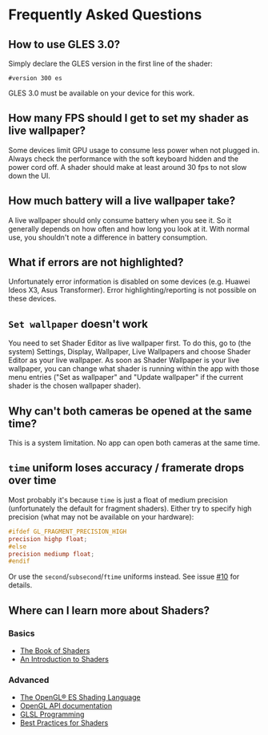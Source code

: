 # Frequently Asked Questions

## How to use GLES 3.0?

Simply declare the GLES version in the first line of the shader:

	#version 300 es

GLES 3.0 must be available on your device for this work.

## How many FPS should I get to set my shader as live wallpaper?

Some devices limit GPU usage to consume less power when not plugged in.
Always check the performance with the soft keyboard hidden and the power
cord off. A shader should make at least around 30 fps to not slow down
the UI.

## How much battery will a live wallpaper take?

A live wallpaper should only consume battery when you see it.
So it generally depends on how often and how long you look at it.
With normal use, you shouldn't note a difference in battery consumption.

## What if errors are not highlighted?

Unfortunately error information is disabled on some devices (e.g. Huawei
Ideos X3, Asus Transformer). Error highlighting/reporting is not possible
on these devices.

## `Set wallpaper` doesn't work

You need to set Shader Editor as live wallpaper first. To do this, go to
(the system) Settings, Display, Wallpaper, Live Wallpapers and choose Shader
Editor as your live wallpaper. As soon as Shader Wallpaper is your live
wallpaper, you can change what shader is running within the app with those
menu entries ("Set as wallpaper" and "Update wallpaper" if the current shader
is the chosen wallpaper shader).

## Why can't both cameras be opened at the same time?

This is a system limitation. No app can open both cameras at the same time.

## `time` uniform loses accuracy / framerate drops over time

Most probably it's because `time` is just a float of medium precision
(unfortunately the default for fragment shaders).
Either try to specify high precision (what may not be available on your
hardware):

```glsl
#ifdef GL_FRAGMENT_PRECISION_HIGH
precision highp float;
#else
precision mediump float;
#endif
```

Or use the `second`/`subsecond`/`ftime` uniforms instead.
See issue [#10](https://github.com/markusfisch/ShaderEditor/issues/10#issuecomment-160463706) for details.

## Where can I learn more about Shaders?

### Basics

* [The Book of Shaders](http://thebookofshaders.com/)
* [An Introduction to Shaders](https://aerotwist.com/tutorials/an-introduction-to-shaders-part-1/)

### Advanced

* [The OpenGL® ES Shading Language](https://www.khronos.org/files/opengles_shading_language.pdf)
* [OpenGL API documentation](http://docs.gl/)
* [GLSL Programming](https://en.wikibooks.org/wiki/GLSL_Programming)
* [Best Practices for Shaders](https://developer.apple.com/library/content/documentation/3DDrawing/Conceptual/OpenGLES_ProgrammingGuide/BestPracticesforShaders/BestPracticesforShaders.html)
